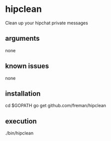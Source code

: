 hipclean
=
Clean up your hipchat private messages

arguments
-
none

known issues
-
none

installation
-
cd $GOPATH
go get github.com/freman/hipclean

execution
-
./bin/hipclean